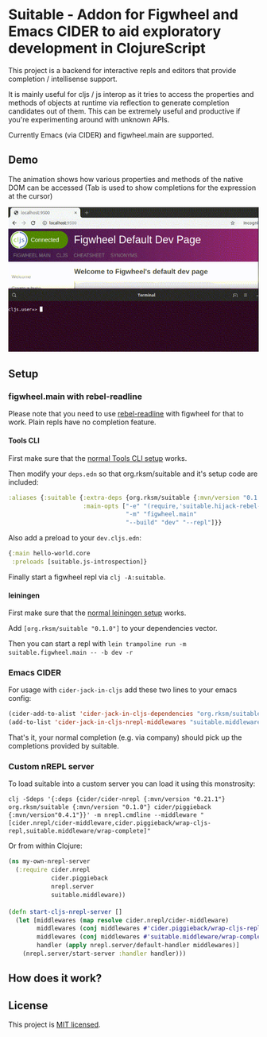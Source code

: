 # Suitable - Addon for Figwheel and Emacs CIDER to aid exploratory development in ClojureScript

This project is a backend for interactive repls and editors that provide
completion / intellisense support.

It is mainly useful for cljs / js interop as it tries to access the properties
and methods of objects at runtime via reflection to generate completion
candidates out of them. This can be extremely useful and productive if you're
experimenting around with unknown APIs.

Currently Emacs (via CIDER) and figwheel.main are supported.

## Demo

The animation shows how various properties and methods of the native DOM can be accessed (Tab is used to show completions for the expression at the cursor)

![](doc/2019_07_22_suitable-figwheel.gif)

## Setup

### figwheel.main with rebel-readline

Please note that you need to use [rebel-readline](https://github.com/bhauman/rebel-readline) with figwheel for that to work. Plain repls have no completion feature.

#### Tools CLI

First make sure that the [normal Tools CLI setup](https://figwheel.org/#setting-up-a-build-with-tools-cli) works.

Then modify your `deps.edn` so that org.rksm/suitable and it's setup code are included:

```clojure
:aliases {:suitable {:extra-deps {org.rksm/suitable {:mvn/version "0.1.0"}}
                     :main-opts ["-e" "(require,'suitable.hijack-rebel-readline-complete)"
                                 "-m" "figwheel.main"
                                 "--build" "dev" "--repl"]}}
```

Also add a preload to your `dev.cljs.edn`:

```clojure
{:main hello-world.core
 :preloads [suitable.js-introspection]}
```

Finally start a figwheel repl via `clj -A:suitable`.

#### leiningen

First make sure that the [normal leiningen setup](https://figwheel.org/#setting-up-a-build-with-leiningen) works.

Add `[org.rksm/suitable "0.1.0"]` to your dependencies vector.

Then you can start a repl with `lein trampoline run -m suitable.figwheel.main -- -b dev -r`

### Emacs CIDER

For usage with `cider-jack-in-cljs` add these two lines to your emacs config:

```lisp
(cider-add-to-alist 'cider-jack-in-cljs-dependencies "org.rksm/suitable" "0.1.0")
(add-to-list 'cider-jack-in-cljs-nrepl-middlewares "suitable.middleware/wrap-complete")
```

That's it, your normal completion (e.g. via company) should pick up the completions provided by suitable.

### Custom nREPL server

To load suitable into a custom server you can load it using this monstrosity:

```shell
clj -Sdeps '{:deps {cider/cider-nrepl {:mvn/version "0.21.1"} org.rksm/suitable {:mvn/version "0.1.0"} cider/piggieback {:mvn/version"0.4.1"}}' -m nrepl.cmdline --middleware "[cider.nrepl/cider-middleware,cider.piggieback/wrap-cljs-repl,suitable.middleware/wrap-complete]"
```

Or from within Clojure:

```clojure
(ns my-own-nrepl-server
  (:require cider.nrepl
            cider.piggieback
            nrepl.server
            suitable.middleware))

(defn start-cljs-nrepl-server []
  (let [middlewares (map resolve cider.nrepl/cider-middleware)
        middlewares (conj middlewares #'cider.piggieback/wrap-cljs-repl)
        middlewares (conj middlewares #'suitable.middleware/wrap-complete)
        handler (apply nrepl.server/default-handler middlewares)]
    (nrepl.server/start-server :handler handler)))
```

## How does it work?


## License

This project is [MIT licensed](LICENSE).

